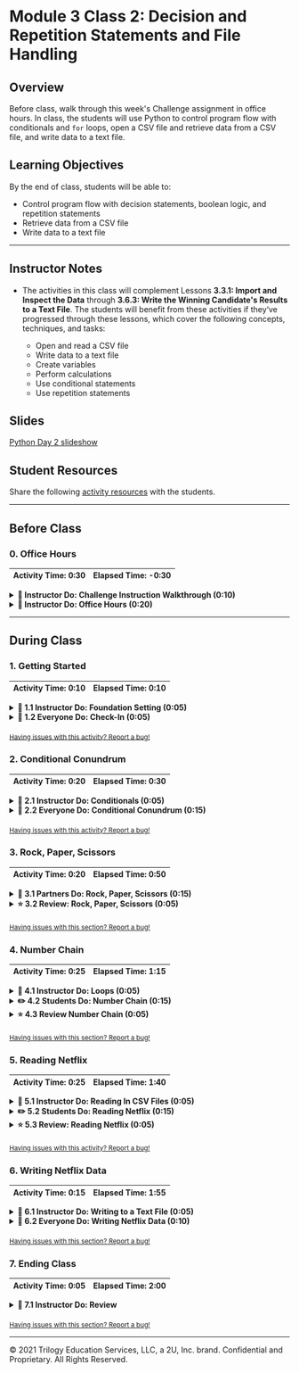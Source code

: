 # Module 3 Class 2: Decision and Repetition Statements and File Handling

## Overview

Before class, walk through this week's Challenge assignment in office hours.  In class, the students will use Python to control program flow with conditionals and `for` loops, open a CSV file and retrieve data from a CSV file, and write data to a text file. 

## Learning Objectives

By the end of class, students will be able to:

* Control program flow with decision statements, boolean logic, and repetition statements
* Retrieve data from a CSV file
* Write data to a text file

- - -

## Instructor Notes

* The activities in this class will complement Lessons **3.3.1: Import and Inspect the Data** through **3.6.3: Write the Winning Candidate's Results to a Text File**.  The students will benefit from these activities if they‘ve progressed through these lessons, which cover the following concepts, techniques, and tasks: 

    * Open and read a CSV file
    * Write data to a text file
    * Create variables
    * Perform calculations
    * Use conditional statements  
    * Use repetition statements

## Slides

[Python Day 2 slideshow](https://docs.google.com/presentation/d/1I0efjbKYCWAvI71KUkaodMXYsJX3HBIygVSQE-x-L1A/edit?usp=sharing)

## Student Resources

Share the following [activity resources](https://2u-data-curriculum-team.s3.amazonaws.com/data-viz-online-lesson-plans/03-Lessons/3-2-Student-Resources.zip) with the students. 


- - - 

## Before Class

### 0. Office Hours

| Activity Time: 0:30       |  Elapsed Time:     -0:30  |
|---------------------------|---------------------------|

<details>
  <summary><strong>📣 Instructor Do: Challenge Instruction Walkthrough (0:10) </strong></summary>

Let the students know that you’ll walk through the Challenge requirements and rubric during the first few minutes of Office Hours, while also providing helpful tips to ensure they know exactly what they need in order to be successful.

Open the Challenge in Canvas and go through the high-level instructions and requirements with your class. Be sure to check for understanding.

Open the Rubric in Canvas, go through the Mastery column with the class, and show how it maps back to the requirements for each deliverable. Be sure to check for understanding.

Review the following tips to ensure clarity on the Challenge:

For **Deliverable 1: The Election Results Printed to the Command Line**, they will use their knowledge of `for loops`, `if` statements with membership and logical operators, and writing print statements using `f-strings` to print the candidate results from Module 3 and the county election results to the command line.

Go over the [Module 3 PyPoll solution](../../../01-Assignments/03-PyPoll/Solution/PyPoll_Async_solution.py) and compare it to the [PyPoll Challenge starter code](../../../01-Assignments/03-PyPoll/Resources/PyPoll_challenge_starter_code.py). Show the students the commented steps where they will be adding code to complete the challenge.

Tell the students that much of the code they’ll be adding will involve refactoring the Module 3 solution with some edits.

For **Deliverable 2: The Election Results Saved to a Text File,** they will use their knowledge of writing data to a file to add the winning candidate results from Module 3 and the county election results to the `election_analysis.txt` text file.

Compare the [Module 3 PyPoll solution](../../../01-Assignments/03-PyPoll/Solution/PyPoll_Async_solution.py) and the [PyPoll Challenge starter code](../../../01-Assignments/03-PyPoll/Resources/PyPoll_challenge_starter_code.py), and show the students the commented steps where they will need to add code to complete the challenge.

For **Deliverable 3: Written Analysis of the Election Audit**, the learners will be writing a report in the repository README.md file based on their analysis, just like they did in the previous modules.

For the **Election Audit Results**, the students need to address the election outcomes in bulleted statements.

For the **Election Audit Summary**, the students need to write a business proposal to the election commission detailing how this script can be modified for use in any election. We are asking them to apply some critical thinking in this last part: e.g., how can this code be more streamlined, what can be done to automate the script, etc.

**Hint:** Here are a few examples that will meet this requirement:

* Refactor the election script using functions. Although we haven't covered writing functions (D.R.Y.) in this module, the Day 2 Required Lesson Plan does have an activity.

* Adding a condition-controlled loop (`while` loop) to ask the user the name of the input file and the output file for saving the data, if given many files.

* Adding a repetition statement (`for` loop) to loop through many input files, and using the file name as a parameter for a function.

Encourage your class to begin the Challenge as soon as possible, if they haven’t already, and to use the Learning Assistants channel and the remainder of Office Hours with their instructional team for help as they progress through their work. If they feel like they need context to understand documentation or instructions throughout the week, this is where they can get it.

Open the floor to discussion and be sure to answer any questions they may have about the Challenge requirements before moving onto other areas of interest.

</details>

<details>
  <summary><strong>📣  Instructor Do: Office Hours (0:20)</strong></summary>

For the remaining time, remind the students that this is their time to ask questions and get assistance from their instructional staff as they’re learning new concepts and working on the Challenge assignment.

Expect that students may ask for assistance with the following: 

* Challenge assignment 
* Further review on a particular subject
* Debugging assistance
* Help with computer issues
* Guidance with a particular tool

</details>


- - - 

## During Class 

### 1. Getting Started

| Activity Time:       0:10 |  Elapsed Time:      0:10  |
|---------------------------|---------------------------|

<details>
  <summary><strong>📣 1.1 Instructor Do: Foundation Setting (0:05)</strong></summary>

* Welcome students to class.

* Direct students to post individual questions in the Zoom chat to be addressed by you and your TAs at the end of class.

* Open the slideshow and use slides 1-6 to walk through the foundation setting with your class.  

* **This Week - Python** Talk through the key skills that students will learn this week, and let them know that they are continuing to build on their data analyst skills. 

* **Today's Objectives:** Now, outline the concepts covered in today's lesson. Remind students that they can find the relevant activity files in the “Getting Ready for Class” page in their course content. 

</details>

<details>
  <summary><strong>🎉 1.2 Everyone Do: Check-In (0:05)</strong></summary>

* Ask the class the following questions and call on students for the answers:

    * **Q:** How are you feeling about your progress so far?

    * **A:** We are adding to our Python skill set. It's important to look back and see what we accomplished, and acknowledge that it's a lot! It’s also okay to feel overwhelmed as long as you don’t give up. The more you practice the more comfortable you'll be coding.
    
    * **Q:** How comfortable do you feel with this topic? 

    * **A:** Let's do "fist to five" together. If you are not feeling confident, hold up a fist (0). If you feel very confident, hold up an open hand (5).

</details>

<sub>[Having issues with this activity? Report a bug!](https://bit.ly/2II8V9T)</sub>

### 2. Conditional Conundrum

| Activity Time:       0:20 |  Elapsed Time:      0:30  |
|---------------------------|---------------------------|

<details>
  <summary><strong>📣 2.1 Instructor Do: Conditionals (0:05)</strong></summary>

* For the first demonstration, you may use slides 7-22 to accompany this activity and the following partner-do activity.

* Open [conditionals.py](Activities/01-Ins_Conditionals/Solved/conditionals.py) in a text editor and run through the code with the class.

* Students should be familiar with conditionals or decision statements after learning VBA, so explain to them that the logic in Python is nearly the same. 

* The students will have encountered conditionals in Lesson 3.2.8: Decision Statements in the module. 

* The primary difference between VBA and Python is the syntax and indentation. 

  * Python uses `if`, `elif`, and `else` for creating conditionals (pay attention to the letter case and spelling!).

  * Conditional statements are concluded with a colon, but all lines after the colon **must** be indented to be considered a part of that code block. This is because Python reads blocks of code based on indentation.

    ![Python Indentation](Images/01-Conditionals_Indent.png)

  * The following comparison operators, which are covered in Lesson 3.2.8, can be used to create logic tests for conditionals.

    * `>` is greater than

    * `>=` is greater than or equal to

    * `<` is less than

    * `<=` is less than or equal to

    * `==` is equal to

    * `!=` is not equal to

  * Multiple logic tests can be checked within a single conditional statement. Using the logical operator `and` means both statements are `True`, while `or` requires that only one statement is `True`. 
  
  * Remind the students that Lesson 3.2.9 covers membership and logical operators. 

  * Conditionals can even be nested in `if-elif-else` statements, which are similar to VBA's `If-Then-ElseIf-Then` statements, allowing programmers to run logic tests based on whether the original logic test returned as `True`.

    ![Conditional Code](Images/01-Conditionals_Code.png)

* Send out the solution [conditionals.py](Activities/01-Ins_Conditionals/Solved/conditionals.py) file for students to refer to later.

* Ask the class the following questions and call on students for the answers:

    * **Q:** Where have we used this before?

    * **A:** We used conditionals with comparison, membership, and logical operators in Lessons 3.2.8 and 3.2.9.

    * **Q:** How does this activity equip us for the Challenge?

    * **A:** We'll need to use conditionals to test if a candidate or county appears in the list of candidates and counties. We’ll also need to use conditionals to determine the winning vote count, percentage, and candidate.

    * **Q:** What can we do if we don't completely understand this?

    * **A:** We can refer to the lesson plan and reach out to the instructional team for help.

* Answer any questions before moving on to the student activity.


</details>

<details>
  <summary><strong>🎉 2.2 Everyone Do: Conditional Conundrum (0:15)</strong></summary>

* In this exercise, the students will need to figure out what lines will be printed to the console with each conditional statement. 

* Open up the [conditionals_solved.py](Activities/02-Evr_ConditionalConundrum/Solved/conditionals_solved.py) file within the terminal, and let the students know that they'll be looking through some pre-written conditionals to try to figure out what lines will be printed to the console.

* Make sure the students can download and open the [instructions](Activities/02-Evr_ConditionalConundrum/README.md) and the [conditionals_unsolved.py file](Activities/02-Evr_ConditionalConundrum/Unsolved/conditionals_unsolved.py) from the AWS link. 

* Go over the instructions with the students, then let them work on their solution for 10 minutes. 

* When time is up, open the `conditionals_solved.py` file, and ask students to come forward and tell you what will be printed to the console for each conditional statement.

* If there are no volunteers, open up the `conditionals_solved.py` file and go over the solution file line by line with the class, answering whatever questions students may have.

* Key points to cover during this discussion:

  * The `if` statement for the first code chunk checks whether `10 > 10`, which is false. As such, the code will return "ooo needs some work".

    ![First Chunk](Images/02-ConditionalsConundrum_FirstChunk.png)

  * The length of "Dog" is 3 and `x` is 5, making the statement for the second chunk of code true, so the code will return "Question 2 works!"

    ![Second Chunk](Images/02-ConditionalsConundrum_SecondChunk.png)

  * The addition of the `and` statement to the third chunk of code means that both logic tests need to return `True` to run. Thankfully, both do, so "GOT QUESTION 3!" is printed.

    ![Third Chunk](Images/02-ConditionalsConundrum_ThirdChunk.png)

  * Conditionals work from the top down. The logic tests in the fourth chunk do not return as `True` until the third conditional, and, as such, "Dan is in group three" is printed.

    ![Fourth Chunk](Images/02-ConditionalsConundrum_FourthChunk.png)

  * Within the fifth chunk, one of the conditions is met in the third conditional, but it's not until getting into the `or` statement of the fourth conditional that the logic test finally returns as `True`.

    ![Fifth Chunk](Images/02-ConditionalsConundrum_FifthChunk.png)

* Send out the solution [conditionals_solved.py](Activities/02-Evr_ConditionalConundrum/Solved/conditionals_solved.py) file for students to refer to later.

  * Ask the class the following questions and call on students for the answers:

    * **Q:** What is the following code testing: `((height > 50) and (age >= 18)) or ((adult_permission) and (height > 50))`? 

    * **A:** It tests if a person can ride the bumper cars by evaluating if they are over 50 inches tall and 18 years of age or older; if one of those conditions is 'False', then it tests if the person has adult permission and is taller than 50 inches.  

    * **Q:** What can we do if we don't completely understand this?

    * **A:** We can refer to the lesson plan and reach out to the instructional team for help.

* Answer any questions before proceeding to the next activity.

</details>

<sub>[Having issues with this activity? Report a bug!](https://bit.ly/35NYcDA)</sub>



### 3. Rock, Paper, Scissors

| Activity Time:       0:20 |  Elapsed Time:      0:50  |
|---------------------------|---------------------------|

<details>
  <summary><strong>👥 3.1 Partners Do: Rock, Paper, Scissors (0:15)</strong></summary>

* In this exercise, the students will create a Rock, Paper, Scissors game that takes user input from the command line and plays against the computer. 

* Open the [RPS_Solved.py](Activities/03-Par_RockPaperScissors/Solved/RPS_Solved.py) file within the terminal and run the application to show students what the game will look like.

  ![RPS](Images/03-RPS_output.png)

* Make sure the students can download and open the [instructions](Activities/03-Par_RockPaperScissors/README.md) and the [starter RPS file](Activities/03-Par_RockPaperScissors/Unsolved/RPS_Unsolved.py) from the AWS link. 

* Explain the rules of the exercise:
  * Using the terminal, take an input of `r`, `p`, or `s`, which will stand for rock, paper, or scissors.
  * Have the computer randomly pick one of these three choices.
  * Compare the user's input to the computer's choice to determine if the user won, lost, or tied.

* Answer any questions before breaking the students out in pairs. 

* Mention to the students that they'll import the `random` module for this activity, which they’ll use in a future module.

* Send the [random documentation](https://docs.python.org/3.6/library/random.html) link and explain how importing the `random` library will give them access to all these functions within their code.

* Let students know that their group may be asked to share and walk through their work at the end of the activity.

</details>

<details>
  <summary><strong>⭐ 3.2 Review: Rock, Paper, Scissors (0:05)</strong></summary>

* Once time is up, ask for a pair of students to walk through their solution. 

* To encourage participation, you can live-code each conditional in the [RPS_Unsolved.py](Activities/03-Par_RockPaperScissors/Unsolved/RPS_Unsolved.py) file and ask for groups to help you complete the code as you write it out.  

* Before live-coding, go over the following key points:

  * In the starter code, `random.choice` will pick a random choice from the `options` list for the computer and store its pick within a variable called `computer_choice`.

  * The application prompts the user for their option and stores it within a variable called `user_choice`.

  * Knowing that rock beats scissors, scissors beats paper, and paper beats rock, the code can be organized into a series of conditional statements to compare the user's choice to the computer's choice.

    ![RPS Conditionals](Images/03-RPS_Conditionals.png)

* Send out the [RPS_Solved.py](Activities/03-Par_RockPaperScissors/Solved/RPS_Solved.py) file for students to refer to later.

* Ask the class the following questions and call on students for the answers:

    * What does the logical operator `and` test? 

    * If both comparison tests are `True`, the algorithm will print the statement that follows the conditional statement; if either one of the comparison tests is `False`, the algorithm will move to the next conditional statement.  

    * What can we do if we don't completely understand this?

    * We can refer to the lesson plan and reach out to the instructional team for help.

* Answer any questions before proceeding to the next activity.

</details>

<sub>[Having issues with this section? Report a bug!](https://bit.ly/396038u)</sub>


### 4. Number Chain

| Activity Time:       0:25 |  Elapsed Time:      1:15  |
|---------------------------|---------------------------|

<details>
  <summary><strong> 📣  4.1 Instructor Do: Loops (0:05)</strong></summary>

* The next topic, loops or repetition statements, was also covered during VBA and in **Lesson 3.2.10: Repetition Statements** in the module, but students may still struggle with grasping the syntax in Python, so make sure to field questions as you proceed through the activity.

* You may use slides 23-28 to accompany this activity. 

* Open up [04-Ins_Loops](Activities/04-Ins_Loops/Solved/LoopDeeLoop.py) within a text editor and explain the following.

  * The variable `x` is created within the loop statement and could theoretically take on any name as long as it is unique.

  * When looping through a range of numbers, Python will halt the loop one number before the final number. For example, when looping from 0 to 5, the code will run five times, but `x` will only ever be printed as 0 through 4.

  * When provided with a single number, `range()` will always start the loop at 0. When provided with two numbers, however, the code will loop from the first number until it reaches one less than the second number.

    ![Range Loops](Images/04-Loops_Range.png)

  * Python can also loop through all of the letters within a string or all of the values stored within a list by using the syntax `for <variable> in <string or list>:`.

    ![String Lists](Images/04-Loops_StringList.png)

  * A `while` loop will run blocks of code just like a `for` loop does, but it will continue looping for as long as a condition is met.

    ![While Loops](Images/04-Loops_While.png)

* Once finished, send out the LoopDeeLoop.py file for students to refer to later.

* Ask the class the following questions and call on students for the answers:

    * **Q:** Where have we used this before?

    * **A:** We used condition-controlled and count-controlled loops with operators in Lesson 3.2.10.

    * **Q:** How does this activity equip us for the challenge?

    * **A:** We'll need to use condition-controlled loops to read the rows of the CSV file, get the county from the county dictionary, get the candidate from the candidate dictionary, and test if a candidate or county does not match any existing candidate or counties in the list of candidates and counties.

    * **Q:** What can we do if we don't completely understand this?

    * **A:** We can refer to the lesson plan and reach out to the instructional team for help.

* Answer any questions before moving on to the student activity.

</details>

<details>
  <summary><strong> ✏️ 4.2 Students Do: Number Chain (0:15)</strong></summary>

* Next, proceed with the student exercise. In this exercise, the students will use a `while` loop and ask a user "How many numbers?" They’ll then write an algorithm that prints out the numbers starting at 0.

* Open up [NumberChain_Solved.py](Activities/05-Stu_NumberChain/Solved/NumberChain_Solved.py) and run the code to show the result.

  ![Number Chain Basic](Images/04-numberchain-basic.gif)

* Make sure the students can download and open the [instructions](Activities/05-Stu_NumberChain/README.md) and the [starter code](Activities/05-Stu_NumberChain/Unsolved/NumberChain_Unsolved.py) from the AWS link.

* Go over the instructions with the students and answer any questions before breaking the students out in groups. 

* Divide students into groups of 3 to 5. They should work on the solution by themselves but can reach out to others in their group for help.

* Let students know that they may be asked to share and walk through their work at the end of the activity.

* If time permits for the **Bonus*,* have the students modify their solution to display the numbers beginning at the end of the previous chain rather than just displaying numbers starting at 0.

</details>

<details>
  <summary><strong> ⭐ 4.3 Review Number Chain (0:05)</strong></summary>

* Once time is up, ask for volunteers to walk through their solution. Remind them that it is perfectly alright if they didn't finish the activity. 

* To encourage participation, you can open the [starter code](Activities/05-Stu_NumberChain/Unsolved/NumberChain_Unsolved.py) and ask the students to help you write the code for the first input statement and then the `for` loop. 

* If there are no volunteers, open up [NumberChain_Solved.py](Activities/05-Stu_NumberChain/Solved/NumberChain_Solved.py) and go over the solution file line by line with the class, answering whatever questions students may have.

* The key concepts for the regular solution are:

  * The initial value for `user_play` is set to "y" so that the `while` loop will run initially. This loop will continue to run as long as the value of `user_play` is "y" at the end of the code block.

  * An input number is asked for, then a `for` loop will run to count from 0 to that number.

  * The user is then prompted to enter "y" if they would like to create a new number chain or "n" if they would like to terminate the application.

    ```python
    # Initial variable to track game play
    user_play = "y"

    # While we are still playing...
    while user_play == "y":

        # Ask the user how many numbers to loop through
        user_number = input("How many numbers? ")

        # Loop through the numbers. (Be sure to cast the string into an integer.)
        for x in range(int(user_number)):

            # Print each number in the range
            print(x)

        # Once complete...
        user_play = input("Continue: (y)es or (n)o? ")
    ```

* Ask if any students were able to finish the **Bonus** and if they would be willing to share their solution. 

* If there are no volunteers, open the [bonus solution](Activities/05-Stu_NumberChain/Solved/NumberChainBonus_Solved.py) and go over the following: 

  * We add a variable called `start_number` whose initial value is 0 and whose value will be set to the last number used in the loop after the `for` loop has completed.

  * The `for` loop will now run from the range of `start_number` to `user_number` plus `start_number`. This means that the code will add the starting number to the last number from the users previous answer to "How many numbers?" as long as the user continues to the number chain. 

* Send out the [NumberChain solution](Activities/05-Stu_NumberChain/Solved) files for students to refer to later.

* Ask the class the following questions and call on students for the answers:

    * **Q:** What is the difference between a `while` loop and a `for` loop?

    * **A:** A `while` loop is a condition-controlled loop that uses a true or false condition to control the number of times that the loop repeats, whereas a `for` loop is a count-controlled loop that repeats a specific number of times depending on the conditions, like the number of items in a list. 

    * **Q:** What can we do if we don't completely understand this?

    * **A:** We can refer to the lesson plan and reach out to the instructional team for help.

* Answer any questions before proceeding to the next activity.

</details>

<sub>[Having issues with this section? Report a bug!](https://bit.ly/3pKBcgI)</sub>


### 5. Reading Netflix

| Activity Time:       0:25 |  Elapsed Time:      1:40  |
|---------------------------|---------------------------|

<details>
    <summary><strong>📣 5.1 Instructor Do: Reading In CSV Files (0:05)</strong></summary>

* For the next activity, you'll have the students use Python to open and read a CSV file. 

* You may use slides 29-39 to accompany this activity.

* Let the students know that while reading in text files can be useful in some circumstances, it is more likely within the data industry to run across CSV files.

  * CSV stands for **Comma** **Separated** **Values** and is essentially a table that has been converted into text format with each row and column being separated by specified symbols.

  * More often than not, each row is located on a new line, and each column is separated by a comma. Seems simple enough, and this is why the file type is called Comma Separated Values.

    ![Example CSV](Images/05-ReadCSV_ExampleFile.png)

* Python has a module called `csv` that allows its users to easily pull in data from external CSV files and perform some operations upon them.

* Open up [read_csv.py](Activities/06-Ins_ReadCSV/Solved/read_csv.py) within the editor and go over the code it contains with the class.

  * The first major piece of code to point out is the importing and usages of the `os` module. This module allows Python programmers to easily create dynamic paths to external files that function across different operating systems.

    ![OS Path](Images/05-ReadCSV_OSPath.png)

  * This code uses `csv.reader()` to translate the object being opened by Python. It is critical to note the `delimiter=','` parameter being used, as this tells Python that each comma within the CSV should be seen as moving into a new column for a row.

  * Reiterate to students that the reading of the file must be done within the`with open()` statement. Outside of that block of code, the variable `csvreader` will not be useful because the file will be closed when the `with open()` block ends. 

    ![Read CSV Code](Images/05-ReadCSV_ReadCode.png)

  * The code then loops through each row of the CSV and prints out the contents. Make sure to point out how each value is being shown as a string and how all of the rows are lists.

    ![Read CSV Run](Images/05-ReadCSV_ReadRun.gif)

* Ask the class the following questions and call on students for the answers:

    * **Q:** Where have we opened and read CSV files with Python?

    * ***A:** We opened and read a CSV file in Lessons 3.4.2 and 3.4.4.

    * **Q:** How does this activity equip us for the challenge?

    * **A:** We'll need to open and read the `election_data.csv` file to complete the activities in the module and the challenge.

    * **Q:** What can we do if we don't completely understand this?

    * **A:** We can refer to the lesson plan and reach out to the instructional team for help.

* Answer any questions before moving on to the student activity.

</details>

<details>
    <summary><strong>✏️ 5.2 Students Do: Reading Netflix (0:15)</strong></summary>

* In this exercise, the students will be provided with a CSV file containing data from Netflix. They will then create an algorithm that searches through the data for a specific movie/show and returns the name, rating, and review score for the show.

  * **Hint:** They should open the CSV file, look at the titles of the movies, and choose one for the activity.

    ![Read NetFlix](Images/06-ReadNetFlix_Grease.png)

* Open the [solved solution](Activities/07-Stu_ReadNetFlixCSV/Solved/netflix.py) and show students how their application should function.

* Make sure the students can download and open the [instructions](Activities/07-Stu_ReadNetFlixCSV/README.md), the [starter code](Activities/07-Stu_ReadNetFlixCSV/Unsolved/netflix.py), and the [bonus starter code](Activities/07-Stu_ReadNetFlixCSV/Unsolved/netflix_bonus.py) from the AWS link.

* Go over the instructions with the students and answer any questions before breaking the students out in groups. Let the students know that if they have time, they should try the **Bonus**.

* Divide students into groups of 3 to 5. They should work on the solution by themselves but can reach out to others in their group for help.

* Let students know that they may be asked to share and walk through their work at the end of the activity.

</details>

<details>
    <summary><strong>⭐ 5.3 Review: Reading Netflix (0:05)</strong></summary>

* Once time is up, ask for volunteers to walk through their solution. Remind them that it is perfectly alright if they didn't finish the activity. 

* To encourage participation, you can open the [starter code](Activities/07-Stu_ReadNetFlixCSV/Unsolved/netflix.py) and ask the students to help you write the code to set the path to the file, open the CSV file, write the `for` loop, and write the conditional statement. Make sure you cover the key topics below when you and the students build the algorithm. 

* If there are no volunteers, send out the [netflix solution](Activities/07-Stu_ReadNetFlixCSV/Solved/netflix.py) solution and the [bonus netflix solution](Activities/07-Stu_ReadNetFlixCSV/Solved/netflix_bonus.py), and go over the code with the class, answering whatever questions they may have.

* Key topics to cover when discussing this activity:

  * Before doing anything else, Python imports both the `os` and `csv` modules for use later on. It is common practice to import all modules at the start of an application.

  * When opening up the CSV file, the code dictates that each new line in the file should be viewed as a new line of data to be read in.

    ![New Line](Images/06-ReadNetFlix_Newline.png)

  * When reading the CSV file, the delimiter is set to `","` to ensure Python splits up the data into the proper columns whenever a comma is found.

  * The code loops through each row, searching for the row whose first value,  index 0, is equal to that of the search term entered.

  * The rating of a video is at the index of 1, and the review score is located at the index of 5. For the bonus, the `break` statement is added to end the loop once a movie is found.

    ![NetFlix Read](Images/06-ReadNetFlix_Read.png)

  * The way in which the bonus operates is fairly simple. First, a variable is created that stores the value `False`. If a video matching the user's search is discovered, then this value is set to `True`. After the code loops through all of the data stored within the CSV, if the value is still equal to `False`, then the apology message is printed to the screen.

    ![Apology Screen](Images/06-ReadNetFlix_Apology.png)

* Send out the [netflix solution](Activities/07-Stu_ReadNetFlixCSV/Solved) files for students to refer to later.

* Ask the class the following questions and call on students for the answers:

    * **Q:** Why do we use `csvpath = os.path.join("..", "Resources", "netflix_ratings.csv")` instead of `csv_file = ("Resources/netflix_ratings.csv")`?

    * **A:** Using `os.path.join` allows us to connect to a file without knowing the direct path to the file; we only know that it's in the "Resources" folder, and it prevents us from getting a `FileNotFoundError:`.

    * **Q:** What can we do if we don't completely understand this?

    * **A:** We can refer to the lesson plan and reach out to the instructional team for help.

* Answer any questions before proceeding to the next activity.

</details>

<sub>[Having issues with this activity? Report a bug!](https://bit.ly/2IUd3mE)</sub>


### 6. Writing Netflix Data

| Activity Time:       0:15 |  Elapsed Time:      1:55  |
|---------------------------|---------------------------|

<details>
  <summary><strong> 📣  6.1 Instructor Do: Writing to a Text File (0:05)</summary></strong>

* For the final demonstration, you will show the students how to write data to a text file. Not only can Python read data in from CSV files, it can also write data to files as well.

* You may use slides 40-43 to accompany this activity.

* While this may not seem handy at first, it allows Python users to easily modify and/or create text files while analyzing data from another source.

* Open up [08-Ins_WriteTextFile/write_text.py](Activities/08-Ins_WriteTextFile/Solved/write_text.py) within the editor, and go through the code with the class, explaining each line as you go along.

  * The syntax for writing into a text file is thankfully very similar to the syntax used to read data in from an external file.

  * First, the code references the path that will point into the CSV file the user would like to write to.

  * Next, the `with open()` statement is used once more but with one significant difference. Instead of the parameter `'r'` being passed and directing Python to read a file, the parameter `'w'` is passed instead to inform Python to write to the file.

  * Then, we create a variable that will hold long lines of text using f-strings inside parentheses. Tabs are created using `\t`, and we add the newline character, `\n`, to the end of each f-string so the next text will be added to a new line.  

  * Finally, we write the data to the text file using the `write()` method, then we print the data to the screen. 

    ![Write Text to a file](Images/07-WriteText_Code.png)

* Run the code and then open up the new text file to show students that the application was successful. 

* Ask the class the following questions and call on students for the answers:

    * **Q:** Where have done this before?

    * **A:** We have written data to a text file in Lessons 3.6.1.

    * **Q:** How does this activity equip us for the challenge?

    * **A:** We'll need to write the election results to a text file.

    * **Q:** What can we do if we don't completely understand this?

    * **A:** We can refer to the lesson plan and reach out to the instructional team for help.

* Answer any questions before moving on to the student activity.

</details>

<details>
  <summary><strong>🎉 6.2 Everyone Do: Writing Netflix Data (0:10)</strong></summary>

* In this exercise, the students will use the solution to the [Netflix bonus](Activities/07-Stu_ReadNetFlixCSV/Solved/netflix_bonus.py), and they’ll write the title, rating level, and rating of a movie to a text file based on the user input and search.

* Open up the [write_netflix_solved.py](Activities/09-Evr_WritingNetflixData/Solved/write_netflix_solved.py) file within the terminal and run the code, then open up the text file to show students that the application was successful.

* Make sure the students can download and open the [instructions](Activities/09-Evr_WritingNetflixData/README.md) and the [write_netflix_unsolved.py file](Activities/09-Evr_WritingNetflixData/Unsolved/write_netflix_unsolved.py) from the AWS link. 

* Go over the instructions with the students, then let the students work on their solution for 5 to 7 minutes. 

* When time is up, open the `write_netflix_unsolved.py` file and ask students to help you write the code to specify the file to write to the movie data, open the file, create the variable to hold the movie data, and write the movie data to a text file.

* If there are no volunteers, open up the `write_netflix_solved.py` file and go over the solution with the class, answering whatever questions students may have.

* Key points to cover during this discussion:

  * We specify a file to write the movie data using `os.path.join`.

  * Inside the `for` loop we use another `with open()` statement with `'w'` parameter to write to the text file.

  * Then, we create the variable to hold the movie data.

  * The movie data is written to the file using f-strings, where the information from the CSV file that was retrieved in the previous activity is placed in brackets`{}` and a newline character, `\n`, is added to the end. This will save and print the movie data on a three separate lines. 

    ```python
      netflix_data = (
                    f"Title: {row[0]}\n"
                    f"Rating Level: {row[1]}\n"
                    f"Rated: {row[5]}\n"
                    )
    ```

  * Finally, the `write()` method is used to write the movie data to the text file and then we print the movie data to screen. 

* Answer any questions before ending class.

* Send out the [netflix solution](Activities/07-Stu_ReadNetFlixCSV/Solved) files for students to refer to later.

</details>

<sub>[Having issues with this section? Report a bug!](https://bit.ly/3pMRLIy)</sub>

### 7. Ending Class 

| Activity Time:       0:05 |  Elapsed Time:      2:00  |
|---------------------------|---------------------------|

<details>
  <summary><strong>📣  7.1 Instructor Do: Review </strong></summary>

* Before ending class, review the skills that were covered today and mention where in the module these skills are used. 
  * Using conditionals with comparison, membership, and logical operators was covered in **Lesson 3.2.9**.
  * Using condition-controlled and count-controlled loops with operators was covered in **Lesson 3.2.10**.
  * Opening and reading a CSV file was covered in **Lesson 3.4.4**.
  * Writing data to a text file was covered in **Lesson 3.6.1**.

* Answer any questions the students may have.

</details>

<sub>[Having issues with this section? Report a bug!](https://bit.ly/3kIv9Wd)</sub>

---

© 2021 Trilogy Education Services, LLC, a 2U, Inc. brand.  Confidential and Proprietary.  All Rights Reserved.
